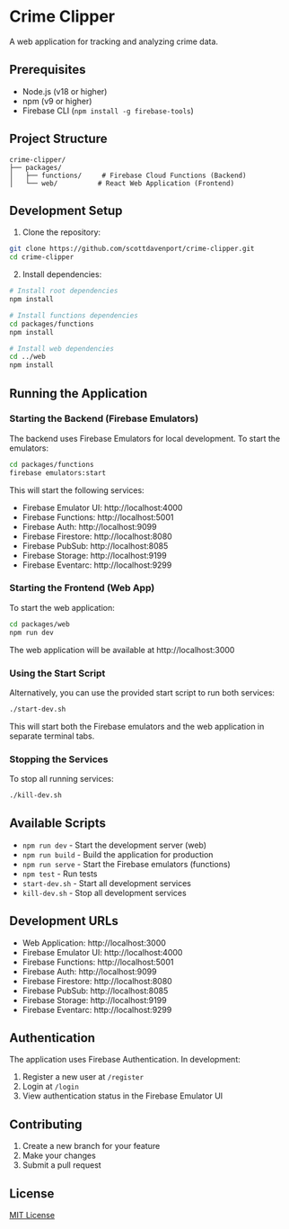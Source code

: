 # Crime Clipper

A web application for tracking and analyzing crime data.

## Prerequisites

- Node.js (v18 or higher)
- npm (v9 or higher)
- Firebase CLI (`npm install -g firebase-tools`)

## Project Structure

```
crime-clipper/
├── packages/
│   ├── functions/     # Firebase Cloud Functions (Backend)
│   └── web/          # React Web Application (Frontend)
```

## Development Setup

1. Clone the repository:

```bash
git clone https://github.com/scottdavenport/crime-clipper.git
cd crime-clipper
```

2. Install dependencies:

```bash
# Install root dependencies
npm install

# Install functions dependencies
cd packages/functions
npm install

# Install web dependencies
cd ../web
npm install
```

## Running the Application

### Starting the Backend (Firebase Emulators)

The backend uses Firebase Emulators for local development. To start the emulators:

```bash
cd packages/functions
firebase emulators:start
```

This will start the following services:

- Firebase Emulator UI: http://localhost:4000
- Firebase Functions: http://localhost:5001
- Firebase Auth: http://localhost:9099
- Firebase Firestore: http://localhost:8080
- Firebase PubSub: http://localhost:8085
- Firebase Storage: http://localhost:9199
- Firebase Eventarc: http://localhost:9299

### Starting the Frontend (Web App)

To start the web application:

```bash
cd packages/web
npm run dev
```

The web application will be available at http://localhost:3000

### Using the Start Script

Alternatively, you can use the provided start script to run both services:

```bash
./start-dev.sh
```

This will start both the Firebase emulators and the web application in separate terminal tabs.

### Stopping the Services

To stop all running services:

```bash
./kill-dev.sh
```

## Available Scripts

- `npm run dev` - Start the development server (web)
- `npm run build` - Build the application for production
- `npm run serve` - Start the Firebase emulators (functions)
- `npm test` - Run tests
- `start-dev.sh` - Start all development services
- `kill-dev.sh` - Stop all development services

## Development URLs

- Web Application: http://localhost:3000
- Firebase Emulator UI: http://localhost:4000
- Firebase Functions: http://localhost:5001
- Firebase Auth: http://localhost:9099
- Firebase Firestore: http://localhost:8080
- Firebase PubSub: http://localhost:8085
- Firebase Storage: http://localhost:9199
- Firebase Eventarc: http://localhost:9299

## Authentication

The application uses Firebase Authentication. In development:

1. Register a new user at `/register`
2. Login at `/login`
3. View authentication status in the Firebase Emulator UI

## Contributing

1. Create a new branch for your feature
2. Make your changes
3. Submit a pull request

## License

[MIT License](LICENSE)

